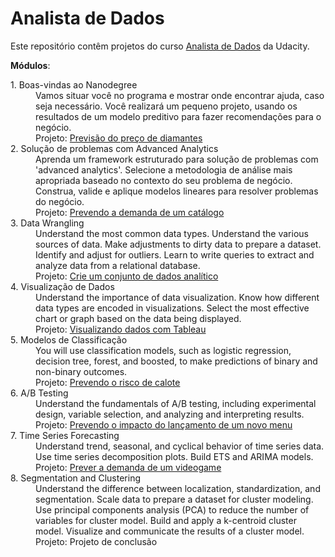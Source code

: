 # Analista de Dados
Este repositório contêm projetos do curso [Analista de Dados](https://br.udacity.com/course/predictive-analytics-for-business--nd008) da Udacity.


__Módulos__:

<dl>
  <dt>1. Boas-vindas ao Nanodegree</dt>
  <dd>Vamos situar você no programa e mostrar onde encontrar ajuda, caso seja necessário. Você realizará um pequeno projeto, usando os resultados de um modelo preditivo para fazer recomendações para o negócio.</dd>
  <dd>Projeto: <a href="https://github.com/anderson-suga/nanodegree-analista-de-dados/tree/master/Projetos/01.%20Previs%C3%A3o%20do%20pre%C3%A7o%20de%20diamantes">Previsão do preço de diamantes</a></dd>
  
  <dt>2. Solução de problemas com Advanced Analytics<dt>
  <dd>Aprenda um framework estruturado para solução de problemas com 'advanced analytics'. Selecione a metodologia de análise mais apropriada baseado no contexto do seu problema de negócio. Construa, valide e aplique modelos lineares para resolver problemas do negócio.</dd>
  <dd>Projeto: <a href="https://github.com/anderson-suga/nanodegree-analista-de-dados/tree/master/Projetos/02.%20Prevendo%20a%20demanda%20de%20um%20cat%C3%A1logo">Prevendo a demanda de um catálogo</a></dd>
    
  <dt>3. Data Wrangling<dt>
  <dd>Understand the most common data types. Understand the various sources of data. Make adjustments to dirty data to prepare a dataset. Identify and adjust for outliers. Learn to write queries to extract and analyze data from a relational database.</dd>
  <dd>Projeto: <a href="https://github.com/anderson-suga/nanodegree-analista-de-dados/tree/master/Projetos/03.%20Crie%20um%20conjunto%20de%20dados%20anal%C3%ADtico">Crie um conjunto de dados analítico</a></dd>
    
  <dt>4. Visualização de Dados<dt>
  <dd>Understand the importance of data visualization. Know how different data types are encoded in visualizations. Select the most effective chart or graph based on the data being displayed.</dd>
  <dd>Projeto: <a href="https://github.com/anderson-suga/nanodegree-analista-de-dados/tree/master/Projetos/04.%20Visualizando%20dados%20com%20Tableau">Visualizando dados com Tableau</a></dd>
    
  <dt>5. Modelos de Classificação<dt>
  <dd>You will use classification models, such as logistic regression, decision tree, forest, and boosted, to make predictions of binary and non-binary outcomes.</dd>
  <dd>Projeto: <a href="https://github.com/anderson-suga/nanodegree-analista-de-dados/tree/master/Projetos/05.%20Prevendo%20o%20risco%20de%20calote">Prevendo o risco de calote</a></dd>
    
  <dt>6. A/B Testing<dt>
  <dd>Understand the fundamentals of A/B testing, including experimental design, variable selection, and analyzing and interpreting results.</dd>
  <dd>Projeto: <a href="https://github.com/anderson-suga/nanodegree-analista-de-dados/tree/master/Projetos/06.%20Prevendo%20o%20impacto%20do%20lan%C3%A7amento%20de%20um%20novo%20menu">Prevendo o impacto do lançamento de um novo menu</a></dd>
    
  <dt>7. Time Series Forecasting<dt>
  <dd>Understand trend, seasonal, and cyclical behavior of time series data. Use time series decomposition plots. Build ETS and ARIMA models.</dd>
  <dd>Projeto: <a href="https://github.com/anderson-suga/nanodegree-analista-de-dados/tree/master/Projetos/07.%20Prever%20a%20demanda%20de%20um%20videogame">Prever a demanda de um videogame</a></dd>
    
  <dt>8. Segmentation and Clustering<dt>
  <dd>Understand the difference between localization, standardization, and segmentation. Scale data to prepare a dataset for cluster modeling. Use principal components analysis (PCA) to reduce the number of variables for cluster model. Build and apply a k-centroid cluster model. Visualize and communicate the results of a cluster model.</dd>
  <dd>Projeto: Projeto de conclusão</dd>
</dl>

